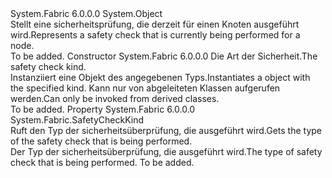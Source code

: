 <Type Name="SafetyCheck" FullName="System.Fabric.SafetyCheck">
  <TypeSignature Language="C#" Value="public abstract class SafetyCheck" />
  <TypeSignature Language="ILAsm" Value=".class public auto ansi abstract beforefieldinit SafetyCheck extends System.Object" />
  <TypeSignature Language="DocId" Value="T:System.Fabric.SafetyCheck" />
  <TypeSignature Language="VB.NET" Value="Public MustInherit Class SafetyCheck" />
  <TypeSignature Language="F#" Value="type SafetyCheck = class" />
  <AssemblyInfo>
    <AssemblyName>System.Fabric</AssemblyName>
    <AssemblyVersion>6.0.0.0</AssemblyVersion>
  </AssemblyInfo>
  <Base>
    <BaseTypeName>System.Object</BaseTypeName>
  </Base>
  <Interfaces />
  <Docs>
    <summary>
      <para>
            <span data-ttu-id="73104-101">Stellt eine sicherheitsprüfung, die derzeit für einen Knoten ausgeführt wird.</span><span class="sxs-lookup"><span data-stu-id="73104-101">Represents a safety check that is currently being performed for a node.</span></span>
            </para>
    </summary>
    <remarks>To be added.</remarks>
  </Docs>
  <Members>
    <Member MemberName=".ctor">
      <MemberSignature Language="C#" Value="protected internal SafetyCheck (System.Fabric.SafetyCheckKind kind);" />
      <MemberSignature Language="ILAsm" Value=".method familyorassemblyhidebysig specialname rtspecialname instance void .ctor(valuetype System.Fabric.SafetyCheckKind kind) cil managed" />
      <MemberSignature Language="DocId" Value="M:System.Fabric.SafetyCheck.#ctor(System.Fabric.SafetyCheckKind)" />
      <MemberSignature Language="VB.NET" Value="Protected Friend Sub New (kind As SafetyCheckKind)" />
      <MemberSignature Language="F#" Value="new System.Fabric.SafetyCheck : System.Fabric.SafetyCheckKind -&gt; System.Fabric.SafetyCheck" Usage="new System.Fabric.SafetyCheck kind" />
      <MemberType>Constructor</MemberType>
      <AssemblyInfo>
        <AssemblyName>System.Fabric</AssemblyName>
        <AssemblyVersion>6.0.0.0</AssemblyVersion>
      </AssemblyInfo>
      <Parameters>
        <Parameter Name="kind" Type="System.Fabric.SafetyCheckKind" />
      </Parameters>
      <Docs>
        <param name="kind">
          <para><span data-ttu-id="73104-102">Die Art der Sicherheit.</span><span class="sxs-lookup"><span data-stu-id="73104-102">The safety check kind.</span></span></para>
        </param>
        <summary>
          <para>
            <span data-ttu-id="73104-103">Instanziiert eine <see cref="T:System.Fabric.SafetyCheck" /> Objekt des angegebenen Typs.</span><span class="sxs-lookup"><span data-stu-id="73104-103">Instantiates a <see cref="T:System.Fabric.SafetyCheck" /> object with the specified kind.</span></span> <span data-ttu-id="73104-104">Kann nur von abgeleiteten Klassen aufgerufen werden.</span><span class="sxs-lookup"><span data-stu-id="73104-104">Can only be invoked from derived classes.</span></span>
            </para>
        </summary>
        <remarks>To be added.</remarks>
      </Docs>
    </Member>
    <Member MemberName="Kind">
      <MemberSignature Language="C#" Value="public System.Fabric.SafetyCheckKind Kind { get; }" />
      <MemberSignature Language="ILAsm" Value=".property instance valuetype System.Fabric.SafetyCheckKind Kind" />
      <MemberSignature Language="DocId" Value="P:System.Fabric.SafetyCheck.Kind" />
      <MemberSignature Language="VB.NET" Value="Public ReadOnly Property Kind As SafetyCheckKind" />
      <MemberSignature Language="F#" Value="member this.Kind : System.Fabric.SafetyCheckKind" Usage="System.Fabric.SafetyCheck.Kind" />
      <MemberType>Property</MemberType>
      <AssemblyInfo>
        <AssemblyName>System.Fabric</AssemblyName>
        <AssemblyVersion>6.0.0.0</AssemblyVersion>
      </AssemblyInfo>
      <ReturnValue>
        <ReturnType>System.Fabric.SafetyCheckKind</ReturnType>
      </ReturnValue>
      <Docs>
        <summary>
          <para>
            <span data-ttu-id="73104-105">Ruft den Typ der sicherheitsüberprüfung, die ausgeführt wird.</span><span class="sxs-lookup"><span data-stu-id="73104-105">Gets the type of the safety check that is being performed.</span></span>
            </para>
        </summary>
        <value>
          <para><span data-ttu-id="73104-106">Der Typ der sicherheitsüberprüfung, die ausgeführt wird.</span><span class="sxs-lookup"><span data-stu-id="73104-106">The type of safety check that is being performed.</span></span></para>
        </value>
        <remarks>To be added.</remarks>
      </Docs>
    </Member>
  </Members>
</Type>